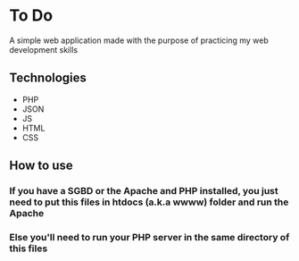 # To Do
A simple web application made with the purpose of practicing my web development skills

## Technologies
- PHP
- JSON
- JS
- HTML
- CSS

## How to use
### If you have a SGBD or the Apache and PHP installed, you just need to put this files in htdocs (a.k.a wwww) folder and run the Apache
### Else you'll need to run your PHP server in the same directory of this files
